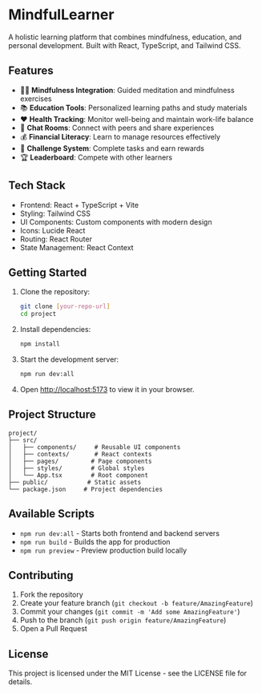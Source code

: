 # MindfulLearner

A holistic learning platform that combines mindfulness, education, and personal development. Built with React, TypeScript, and Tailwind CSS.

## Features

- 🧘‍♂️ **Mindfulness Integration**: Guided meditation and mindfulness exercises
- 📚 **Education Tools**: Personalized learning paths and study materials
- ❤️ **Health Tracking**: Monitor well-being and maintain work-life balance
- 💬 **Chat Rooms**: Connect with peers and share experiences
- 💰 **Financial Literacy**: Learn to manage resources effectively
- 🎯 **Challenge System**: Complete tasks and earn rewards
- 🏆 **Leaderboard**: Compete with other learners

## Tech Stack

- Frontend: React + TypeScript + Vite
- Styling: Tailwind CSS
- UI Components: Custom components with modern design
- Icons: Lucide React
- Routing: React Router
- State Management: React Context

## Getting Started

1. Clone the repository:
   ```bash
   git clone [your-repo-url]
   cd project
   ```

2. Install dependencies:
   ```bash
   npm install
   ```

3. Start the development server:
   ```bash
   npm run dev:all
   ```

4. Open [http://localhost:5173](http://localhost:5173) to view it in your browser.

## Project Structure

```
project/
├── src/
│   ├── components/     # Reusable UI components
│   ├── contexts/       # React contexts
│   ├── pages/         # Page components
│   ├── styles/        # Global styles
│   └── App.tsx        # Root component
├── public/           # Static assets
└── package.json     # Project dependencies
```

## Available Scripts

- `npm run dev:all` - Starts both frontend and backend servers
- `npm run build` - Builds the app for production
- `npm run preview` - Preview production build locally

## Contributing

1. Fork the repository
2. Create your feature branch (`git checkout -b feature/AmazingFeature`)
3. Commit your changes (`git commit -m 'Add some AmazingFeature'`)
4. Push to the branch (`git push origin feature/AmazingFeature`)
5. Open a Pull Request

## License

This project is licensed under the MIT License - see the LICENSE file for details. 